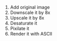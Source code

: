 1. Add original image
2. Downscale it by 8x
3. Upscale it by 8x
4. Desaturate it
5. Pixilate it
6. Render it with ASCII
